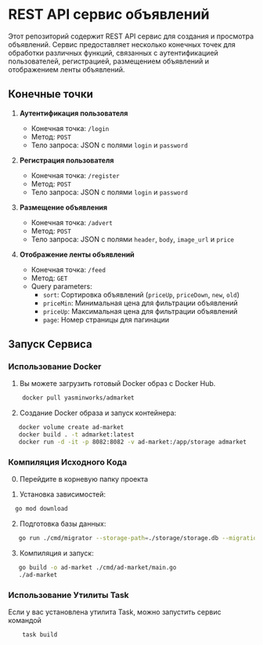 # REST API сервис объявлений

Этот репозиторий содержит REST API сервис для создания и просмотра объявлений. Сервис предоставляет несколько конечных точек для обработки различных функций, связанных с аутентификацией пользователей, регистрацией, размещением объявлений и отображением ленты объявлений.

## Конечные точки

1. **Аутентификация пользователя**
   - Конечная точка: `/login`
   - Метод: `POST`
   - Тело запроса: JSON с полями `login` и `password`

2. **Регистрация пользователя**
   - Конечная точка: `/register`
   - Метод: `POST`
   - Тело запроса: JSON с полями `login` и `password`

3. **Размещение объявления**
   - Конечная точка: `/advert`
   - Метод: `POST`
   - Тело запроса: JSON с полями `header`, `body`, `image_url` и `price`

4. **Отображение ленты объявлений**
   - Конечная точка: `/feed`
   - Метод: `GET`
   - Query parameters:
     - `sort`: Сортировка объявлений (`priceUp`, `priceDown`, `new`, `old`)
     - `priceMin`: Минимальная цена для фильтрации объявлений
     - `priceUp`: Максимальная цена для фильтрации объявлений
     - `page`: Номер страницы для пагинации

## Запуск Сервиса

### Использование Docker

1. Вы можете загрузить готовый Docker образ с Docker Hub.
```bash
    docker pull yasminworks/admarket
```

2. Создание Docker образа и запуск контейнера:
```bash
   docker volume create ad-market
   docker build . -t admarket:latest
   docker run -d -it -p 8082:8082 -v ad-market:/app/storage admarket
``` 
   
### Компиляция Исходного Кода
0. Перейдите в корневую папку проекта

1. Установка зависимостей:
```bash
  go mod download
 ```

2. Подготовка базы данных:
```bash
   go run ./cmd/migrator --storage-path=./storage/storage.db --migrations-path=./migrations
 ```  
3. Компиляция и запуск:
 ```bash 
    go build -o ad-market ./cmd/ad-market/main.go
    ./ad-market
 ```  
### Использование Утилиты Task

Если у вас установлена утилита Task, можно запустить сервис командой
```bash
    task build
```
